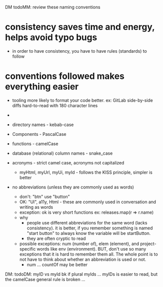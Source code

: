 
DM todoMM: review these naming conventions

# consistency saves time and energy, helps avoid typo bugs
* in order to have consistency, you have to have rules (standards) to follow

# conventions followed makes everything easier
* tooling more likely to format your code better. ex: GitLab side-by-side diffs hard-to-read with 180 character lines
* 

* directory names - kebab-case
* Components - PascalCase
* functions - camelCase
* database (relational) column names - snake_case
* acronyms - strict camel case, acronyms not capitalized
  * myHtml, myUrl, myUi, myId - follows the KISS principle, simpler is better
* no abbreviations (unless they are commonly used as words)
  * don't: "btn" use "button"
  * OK: "UI", a11y, Html - these are commonly used in conversation and writing as words
  * exception: ok is very short functions ex: releases.map(r => r.name)
  * why
    * people use different abbreviations for the same word (lacks consistency). it is better, if you remember something is named "start button" to always know the variable will be startButton. 
    * they are often cryptic to read
  * possible exceptions: num (number of), elem (element), and project-specific words like env (environment). BUT, don't use so many exceptions that it is hard to remember them all. The whole point is to not have to think about whether an abbreviation is used or not.
    * num ... countOf may be better

DM: todoDM: myID vs myId bk if plural myIds ... myIDs is easier to read, but the camelCase general rule is broken ...